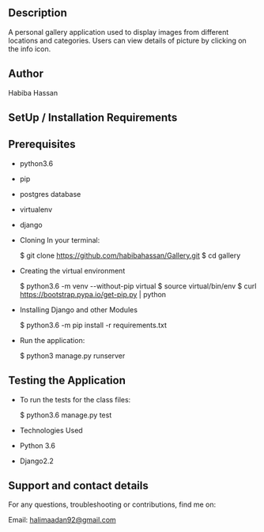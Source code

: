 ## Description
A personal gallery application used to display images from different locations and categories. Users can view details of picture by clicking on the info icon.

## Author
Habiba Hassan

## SetUp / Installation Requirements
## Prerequisites
* python3.6
* pip
* postgres database
* virtualenv
* django
* Cloning
In your terminal:

  $ git clone https://github.com/habibahassan/Gallery.git
  $ cd gallery

* Creating the virtual environment

    $ python3.6 -m venv --without-pip virtual
    $ source virtual/bin/env
    $ curl https://bootstrap.pypa.io/get-pip.py | python
* Installing Django and other Modules

    $ python3.6 -m pip install -r requirements.txt
* Run the application:

    $ python3 manage.py runserver 

## Testing the Application
* To run the tests for the class files:

    $ python3.6 manage.py test
* Technologies Used
* Python 3.6
* Django2.2 

## Support and contact details
For any questions, troubleshooting or contributions, find me on:

Email: halimaadan92@gmail.com